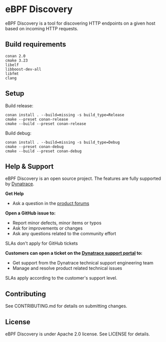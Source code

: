 # eBPF Discovery

eBPF Discovery is a tool for discovering HTTP endpoints on a given host based on incoming HTTP requests.

## Build requirements

```
conan 2.0
cmake 3.23
libelf
libboost-dev-all
libfmt
clang
```

## Setup

Build release:
```
conan install . --build=missing -s build_type=Release
cmake --preset conan-release
cmake --build --preset conan-release
```
Build debug:
```
conan install . --build=missing -s build_type=Debug
cmake --preset conan-debug
cmake --build --preset conan-debug
```

## Help & Support

eBPF Discovery is an open source project. The features are fully supported by [Dynatrace](https://www.dynatrace.com).

**Get Help**

* Ask a question in the [product forums](https://community.dynatrace.com/t5/Using-Dynatrace/ct-p/UsingDynatrace)

**Open a GitHub issue to:**

* Report minor defects, minor items or typos
* Ask for improvements or changes
* Ask any questions related to the community effort

SLAs don't apply for GitHub tickets

**Customers can open a ticket on the [Dynatrace support portal](https://support.dynatrace.com/supportportal/) to:**

* Get support from the Dynatrace technical support engineering team
* Manage and resolve product related technical issues

SLAs apply according to the customer's support level.

## Contributing

See CONTRIBUTING.md for details on submitting changes.

## License

eBPF Discovery is under Apache 2.0 license. See LICENSE for details.
